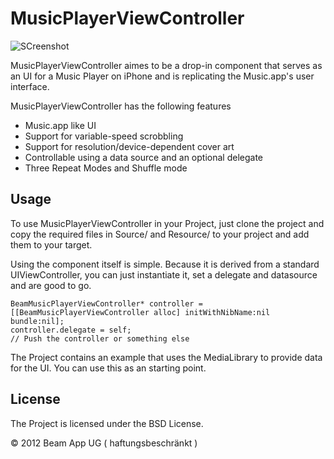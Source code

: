 MusicPlayerViewController
=========================

![SCreenshot](https://raw.github.com/BeamApp/MusicPlayerViewController/Documentation/images/screen.png)

MusicPlayerViewController aimes to be a drop-in component that serves as an UI for a Music Player on iPhone and is replicating the Music.app's user interface.

MusicPlayerViewController has the following features
* Music.app like UI
* Support for variable-speed scrobbling
* Support for resolution/device-dependent cover art
* Controllable using a data source and an optional delegate
* Three Repeat Modes and Shuffle mode

Usage
-------
To use MusicPlayerViewController in your Project, just clone the project and copy the required files in Source/ and Resource/ to your project and add them to your target. 

Using the component itself is simple. Because it is derived from a standard UIViewController, you can just instantiate it, set a delegate and datasource and are good to go.

    BeamMusicPlayerViewController* controller = [[BeamMusicPlayerViewController alloc] initWithNibName:nil bundle:nil];
    controller.delegate = self;
    // Push the controller or something else

The Project contains an example that uses the MediaLibrary to provide data for the UI. You can use this as an starting point.

License
-------
The Project is licensed under the BSD License.

© 2012 Beam App UG ( haftungsbeschränkt )